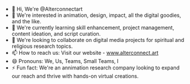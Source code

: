 - 👋 Hi, We're @Alterconnectart
- 👀 We're interested in animation, design, impact, all the digital goodies, and the like.
- 🌱 We're currently learning skill enhancement, project management, content ideation, and script curation.
- 💞️ We're looking to collaborate on digital media projects for spiritual and religious research topics.
- 📫 How to reach us: Visit our website - www.alterconnect.art 
- 😄 Pronouns: We, Us, Teams, Small Teams, I
- ⚡ Fun fact: We're an annimation research company looking to expand our reach and thrive with hands-on virtual creations.

<!---
Alterconnectart/Alterconnectart is a ✨ special ✨ repository because its `README.md` (this file) appears on your GitHub profile.
You can click the Preview link to take a look at your changes.
--->
